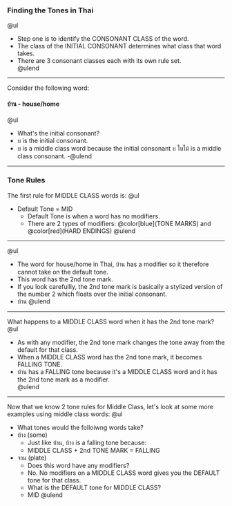 ### Finding the Tones in Thai
@ul
- Step one is to identify the CONSONANT CLASS of the word.
- The class of the INITIAL CONSONANT determines what class that word takes.
- There are 3 consonant classes each with its own rule set.  
@ulend
---
Consider the following word:
#### บ้าน - house/home 
@ul
- What's the initial consonant?
- บ is the initial consonant.
- บ is a middle class word because the initial consonant บ ใบไม้ is a middle class consonant.
-@ulend
---
### Tone Rules

The first rule for MIDDLE CLASS words is:
@ul
- Default Tone = MID 
  + Default Tone is when a word has no modifiers.  
  + There are 2 types of modifiers: @color[blue](TONE MARKS) and @color[red](HARD ENDINGS)
@ulend
---
@ul
- The word for house/home in Thai, บ้าน has a modifier so it therefore cannot take on the default tone.  
- This word has the 2nd tone mark.  
- If you look carefullly, the 2nd tone mark is basically a stylized version of the number 2 which floats over the initial consonant.  
- บ้าน 
@ulend
---
What happens to a MIDDLE CLASS word when it has the 2nd tone mark?  
@ul
- As with any modifier, the 2nd tone mark changes the tone away from the default for that class.
- When a MIDDLE CLASS word has the 2nd tone mark, it becomes FALLING TONE. 
- บ้าน has a FALLING tone because it's a MIDDLE CLASS word and it has the 2nd tone mark as a modifier.  
@ulend
--- 
Now that we know 2 tone rules for Middle Class, let's look at some more examples using middle class words:
@ul
- What tones would the folloiwng words take?
- บ้าง (some)
  + Just like บ้าน, บ้าง is a falling tone because:
  + MIDDLE CLASS + 2nd TONE MARK = FALLING
- จาน (plate)
  + Does this word have any modifiers?
  + No.  No modifiers on a MIDDLE CLASS word gives you the DEFAULT tone for that class. 
  + What is the DEFAULT tone for MIDDLE CLASS?
  + MID 
@ulend
